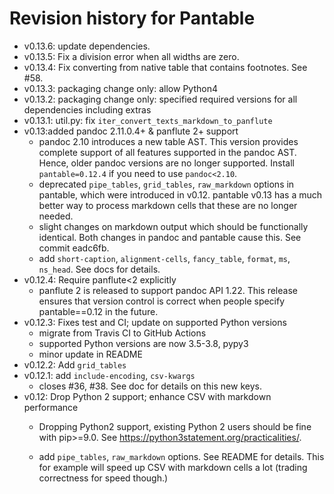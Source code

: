 # Revision history for Pantable

- v0.13.6: update dependencies.
- v0.13.5: Fix a division error when all widths are zero.
- v0.13.4: Fix converting from native table that contains footnotes. See #58.
- v0.13.3: packaging change only: allow Python4
- v0.13.2: packaging change only: specified required versions for all dependencies including extras
- v0.13.1: util.py: fix `iter_convert_texts_markdown_to_panflute`
- v0.13:added pandoc 2.11.0.4+ & panflute 2+ support
    - pandoc 2.10 introduces a new table AST. This version provides complete support of all features supported in the pandoc AST. Hence, older pandoc versions are no longer supported. Install `pantable=0.12.4` if you need to use `pandoc<2.10`.
    - deprecated `pipe_tables`, `grid_tables`, `raw_markdown` options in pantable, which were introduced in v0.12. pantable v0.13 has a much better way to process markdown cells that these are no longer needed.
    - slight changes on markdown output which should be functionally identical. Both changes in pandoc and pantable cause this. See commit eadc6fb.
    - add `short-caption`, `alignment-cells`, `fancy_table`, `format`, `ms`, `ns_head`. See docs for details.
- v0.12.4: Require panflute<2 explicitly
    - panflute 2 is released to support pandoc API 1.22. This release ensures that version control is correct when people specify pantable==0.12 in the future.
- v0.12.3: Fixes test and CI; update on supported Python versions
    - migrate from Travis CI to GitHub Actions
    - supported Python versions are now 3.5-3.8, pypy3
    - minor update in README
- v0.12.2: Add `grid_tables`
- v0.12.1: add `include-encoding`, `csv-kwargs`
    - closes #36, #38. See doc for details on this new keys.
- v0.12: Drop Python 2 support; enhance CSV with markdown performance
    - Dropping Python2 support, existing Python 2 users should be fine with pip>=9.0. See <https://python3statement.org/practicalities/>.

    - add `pipe_tables`, `raw_markdown` options. See README for details. This for example will speed up CSV with markdown cells a lot (trading correctness for speed though.)
